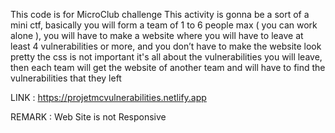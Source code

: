 This code is for MicroClub challenge 
This activity is gonna be a sort of a mini ctf, basically you will form a team of 1 to 6 people max ( you can work alone ), 
you will have to make a website where you will have to leave at least 4 vulnerabilities or more, 
and you don’t have to make the website look pretty the css is not important it's all about the vulnerabilities you will leave, 
then each team will get the website of another team and will have to find the vulnerabilities that they left 

LINK : https://projetmcvulnerabilities.netlify.app 

REMARK : Web Site is not Responsive
